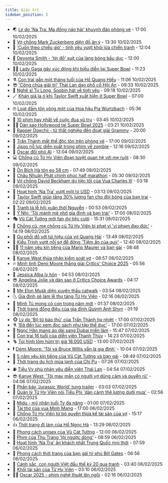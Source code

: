 ```yaml
---
title: Giải trí
sidebar_position: 5
---
```


<!-- vnexpress-giai-tri:START -->
- 🌏 [Lý do &#39;Na Tra: Ma đồng náo hải&#39; khuynh đảo phòng vé](https://vnexpress.net/ly-do-na-tra-ma-dong-nao-hai-khuynh-dao-phong-ve-4847620.html) - 17:00 10/02/2025
- 💫 [Vợ chồng Mark Zuckerberg diện đồ ăn ý](https://vnexpress.net/vo-chong-mark-zuckerberg-dien-do-an-y-4847702.html) - 13:30 10/02/2025
- 🌮 [&#39;Cuốn theo chiều gió&#39; - tình yêu vượt khói lửa chiến tranh](https://vnexpress.net/cuon-theo-chieu-gio-tinh-yeu-vuot-khoi-lua-chien-tranh-4847019.html) - 12:04 10/02/2025
- 🧠 [Devonta Smith - &#39;tín đồ&#39; suit của làng bóng bầu dục](https://vnexpress.net/devonta-smith-tin-do-suit-cua-lang-bong-bau-duc-4843986.html) - 12:00 10/02/2025
- 👨‍🏫 [Lady Gaga gây xúc động khi biểu diễn tại Super Bowl](https://vnexpress.net/lady-gaga-gay-xuc-dong-khi-bieu-dien-tai-super-bowl-4847625.html) - 11:23 10/02/2025
- ⚗️ [Con trai gần một tháng tuổi của Hồ Quang Hiếu](https://vnexpress.net/con-trai-gan-mot-thang-tuoi-cua-ho-quang-hieu-4847770.html) - 11:06 10/02/2025
- 😎 [&#39;Công chúa giải trí&#39; Thái Lan dạo phố cổ Hội An](https://vnexpress.net/cong-chua-giai-tri-thai-lan-dao-pho-co-hoi-an-4847830.html) - 09:33 10/02/2025
- 🫣 [Nghệ sĩ Tự Long, Soobin hát về tình yêu](https://vnexpress.net/nghe-si-tu-long-soobin-hat-ve-tinh-yeu-4847755.html) - 09:18 10/02/2025
- 🪄 [Khán giả la ó khi Taylor Swift xuất hiện ở Super Bowl](https://vnexpress.net/khan-gia-la-o-khi-taylor-swift-xuat-hien-o-super-bowl-4847672.html) - 07:00 10/02/2025
- 🤓 [Loạt đầm tôn vòng một của Hoa hậu Pia Wurtzbach](https://vnexpress.net/loat-dam-ton-vong-mot-cua-hoa-hau-pia-wurtzbach-4843531.html) - 05:36 10/02/2025
- 🫶 [10 phim hay nhất về cuộc đua vũ trụ](https://vnexpress.net/10-phim-hay-nhat-ve-cuoc-dua-vu-tru-4847444.html) - 03:45 10/02/2025
- 🧑‍🏫 [Dàn sao Hollywood tại Super Bowl 2025](https://vnexpress.net/dan-sao-hollywood-tai-super-bowl-2025-4847552.html) - 03:21 10/02/2025
- 🦄 [Rapper Doechii - từ thất nghiệp đến đoạt giải Grammy](https://vnexpress.net/rapper-doechii-tu-that-nghiep-den-doat-giai-grammy-4847412.html) - 20:00 09/02/2025
- 💫 [Trấn Thành mất thế độc tôn trên phòng vé](https://vnexpress.net/tran-thanh-mat-the-doc-ton-tren-phong-ve-4847506.html) - 17:00 09/02/2025
- 🎊 [Jisoo nỗ lực diễn xuất trong phim về zombie](https://vnexpress.net/jisoo-no-luc-dien-xuat-trong-phim-ve-zombie-4847367.html) - 12:16 09/02/2025
- 👹 [Oscar đối phó AI](https://vnexpress.net/oscar-doi-pho-ai-4847108.html) - 12:04 09/02/2025
- 💻 [Chồng cũ Từ Hy Viên đoạn tuyệt quan hệ với mẹ ruột](https://vnexpress.net/chong-cu-tu-hy-vien-doan-tuyet-quan-he-voi-me-ruot-4847441.html) - 08:30 09/02/2025
- 🤡 [Ôn Bích Hà tôn eo 58 cm](https://vnexpress.net/on-bich-ha-ton-eo-58-cm-4847393.html) - 07:49 09/02/2025
- 🥰 [Châu Nhuận Phát chinh phục half marathon](https://vnexpress.net/chau-nhuan-phat-chinh-phuc-half-marathon-4847401.html) - 05:30 09/02/2025
- 🚀 [Vợ chồng David Beckham dự tiệc tối của Vua Charles III](https://vnexpress.net/vo-chong-david-beckham-du-tiec-toi-cua-vua-charles-iii-4847350.html) - 03:18 09/02/2025
- 📝 [Hoạt hình &#39;Na Tra&#39; vượt một tỷ USD](https://vnexpress.net/hoat-hinh-na-tra-vuot-mot-ty-usd-4847335.html) - 03:13 09/02/2025
- 🐲 [Taylor Swift giúp tăng 30% lượng fan cho đội bóng của bạn trai](https://vnexpress.net/taylor-swift-giup-tang-30-luong-fan-cho-doi-bong-cua-ban-trai-4847340.html) - 02:22 09/02/2025
- 🎃 [Tranh tả lễ hội xuân thời Nguyễn](https://vnexpress.net/tranh-ta-le-hoi-xuan-thoi-nguyen-4846498.html) - 00:53 09/02/2025
- 🤠 [Ý Nhi: &#39;Tôi mạnh mẽ nhờ gia đình và bạn trai&#39;](https://vnexpress.net/y-nhi-toi-manh-me-nho-gia-dinh-va-ban-trai-4842122.html) - 17:00 08/02/2025
- 🎭 [Vũ Cát Tường mời fan dự tiệc cưới](https://vnexpress.net/vu-cat-tuong-moi-fan-du-tiec-cuoi-4847278.html) - 15:31 08/02/2025
- 🧰 [Chồng cũ, mẹ chồng cũ Từ Hy Viên bị phạt vì &#39;vi phạm đạo đức&#39;](https://vnexpress.net/chong-cu-me-chong-cu-tu-hy-vien-bi-phat-vi-vi-pham-dao-duc-4847281.html) - 14:19 08/02/2025
- 🦍 [Gu phối đồ với túi hiệu của vợ Quang Hải](https://vnexpress.net/gu-phoi-do-voi-tui-hieu-cua-vo-quang-hai-4846820.html) - 13:49 08/02/2025
- 🌝 [Kiều Trinh vượt nỗi sợ để đóng &#39;Tiệm ăn của quỷ&#39;](https://vnexpress.net/kieu-trinh-vuot-noi-so-de-dong-tiem-an-cua-quy-4847038.html) - 12:40 08/02/2025
- 🧑‍💻 [11 năm yêu kín tiếng của Mario Maurer và bạn gái](https://vnexpress.net/11-nam-yeu-kin-tieng-cua-mario-maurer-va-ban-gai-4843218.html) - 08:48 08/02/2025
- 🥸 [Kanye West thừa nhận kiểm soát vợ](https://vnexpress.net/kanye-west-thua-nhan-kiem-soat-vo-4847093.html) - 06:57 08/02/2025
- 🔥 [Minh tinh Demi Moore thắng giải Critics&#39; Choice 2025](https://vnexpress.net/minh-tinh-demi-moore-thang-giai-critics-choice-2025-4847143.html) - 05:56 08/02/2025
- 🐎 [Jessica Alba ly hôn](https://vnexpress.net/jessica-alba-ly-hon-4847169.html) - 04:53 08/02/2025
- 😎 [Angelina Jolie và dàn sao ở Critics Choice Awards](https://vnexpress.net/angelina-jolie-va-dan-sao-o-critics-choice-awards-4847122.html) - 04:17 08/02/2025
- 🦄 [Mẹ Elon Musk diện xuyên thấu catwalk](https://vnexpress.net/me-elon-musk-dien-xuyen-thau-catwalk-4847134.html) - 03:54 08/02/2025
- 🌜 [Gia đình sẽ làm lễ thụ táng Từ Hy Viên](https://vnexpress.net/gia-dinh-se-lam-le-thu-tang-tu-hy-vien-4847116.html) - 02:16 08/02/2025
- 🚦 [Minh Tú mong có con trong năm mới](https://vnexpress.net/minh-tu-mong-co-con-trong-nam-moi-4846472.html) - 01:37 08/02/2025
- 🧐 [Thời trang đồng điệu của gia đình Quỳnh Anh Shyn](https://vnexpress.net/thoi-trang-dong-dieu-cua-gia-dinh-quynh-anh-shyn-4846188.html) - 01:19 08/02/2025
- 🐵 [Lý do &#39;Bộ tứ báo thủ&#39; của Trấn Thành hạ nhiệt](https://vnexpress.net/ly-do-bo-tu-bao-thu-cua-tran-thanh-ha-nhiet-4845593.html) - 17:00 07/02/2025
- ⚗️ [&#39;Đã đến lúc xem đọc sách như tập thể dục&#39;](https://vnexpress.net/da-den-luc-xem-doc-sach-nhu-tap-the-duc-4846330.html) - 17:00 07/02/2025
- 👺 [Ngọc Hân mang áo dài sang Dubai triển lãm](https://vnexpress.net/ngoc-han-mang-ao-dai-sang-dubai-trien-lam-4846926.html) - 15:47 07/02/2025
- 🌊 [Con trai 16 tuổi của diễn viên Thanh Thúy](https://vnexpress.net/con-trai-16-tuoi-cua-dien-vien-thanh-thuy-4846766.html) - 14:23 07/02/2025
- 🪜 [Túi hình tôm hùm trị giá 18.000 USD](https://vnexpress.net/tui-hinh-tom-hum-tri-gia-18-000-usd-4846960.html) - 13:00 07/02/2025
- 🕴 [Demi Moore: &#39;Tôi và Bruce Willis vẫn là gia đình&#39;](https://vnexpress.net/demi-moore-toi-va-bruce-willis-van-la-gia-dinh-4846836.html) - 10:04 07/02/2025
- 💃 [5 năm yêu kín tiếng của Vũ Cát Tường và bạn gái](https://vnexpress.net/5-nam-yeu-kin-tieng-cua-vu-cat-tuong-va-ban-gai-4846370.html) - 08:49 07/02/2025
- 🦄 [Thời trang du lịch mùa lạnh của Chi Pu](https://vnexpress.net/thoi-trang-du-lich-mua-lanh-cua-chi-pu-4846432.html) - 07:26 07/02/2025
- ⛽️ [Tiểu Vy phủ nhận yêu diễn viên Thái Lan](https://vnexpress.net/tieu-vy-phu-nhan-yeu-dien-vien-thai-lan-4846346.html) - 04:54 07/02/2025
- 😎 [Kanye West: &#39;Tôi may mắn có người vợ dũng cảm và quyến rũ&#39;](https://vnexpress.net/kanye-west-toi-may-man-co-nguoi-vo-dung-cam-va-quyen-ru-4846737.html) - 04:06 07/02/2025
- 🌊 [Phần bảy &#39;Jurassic World&#39; tung trailer](https://vnexpress.net/phan-bay-jurassic-world-tung-trailer-4846475.html) - 03:03 07/02/2025
- 🐲 [Quản lý Từ Hy Viên nói Tiểu Phi &#39;dàn cảnh thê lương dưới mưa&#39;](https://vnexpress.net/quan-ly-tu-hy-vien-noi-tieu-phi-dan-canh-the-luong-duoi-mua-4846701.html) - 02:56 07/02/2025
- 💂 [Midu - mỹ nhân tuổi Tỵ đa năng](https://vnexpress.net/midu-my-nhan-tuoi-ty-da-nang-4845599.html) - 01:00 07/02/2025
- 🙉 [Tài thơ của vua Minh Mạng](https://vnexpress.net/tai-tho-cua-vua-minh-mang-4845171.html) - 17:00 06/02/2025
- 💪 [Chồng Từ Hy Viên từ bỏ quyền thừa kế tài sản của vợ](https://vnexpress.net/chong-tu-hy-vien-tu-bo-quyen-thua-ke-tai-san-cua-vo-4846635.html) - 15:17 06/02/2025
- 👍 [Thời trang đi làm của Hồ Ngọc Hà](https://vnexpress.net/thoi-trang-di-lam-cua-ho-ngoc-ha-4845573.html) - 13:29 06/02/2025
- 💪 [Phong cách unisex của Vũ Cát Tường](https://vnexpress.net/phong-cach-unisex-cua-vu-cat-tuong-4846458.html) - 12:00 06/02/2025
- 💄 [Phim của Thu Trang &#39;lội ngược dòng&#39;](https://vnexpress.net/phim-cua-thu-trang-loi-nguoc-dong-4846503.html) - 08:59 06/02/2025
- 🦩 [Hoạt hình &#39;Na Tra&#39; ăn khách nhất Trung Quốc mọi thời](https://vnexpress.net/hoat-hinh-na-tra-an-khach-nhat-trung-quoc-moi-thoi-4846496.html) - 07:59 06/02/2025
- 🥸 [Phong cách thời trang của bạn gái tỷ phú Bill Gates](https://vnexpress.net/phong-cach-thoi-trang-cua-ban-gai-ty-phu-bill-gates-4845996.html) - 06:56 06/02/2025
- 🧰 [Cảnh sắc, con người Việt đầu thế kỷ 20 qua tranh](https://vnexpress.net/canh-sac-con-nguoi-viet-dau-the-ky-20-qua-tranh-4845633.html) - 03:40 06/02/2025
- 💼 [Khối tài sản của Từ Hy Viên](https://vnexpress.net/khoi-tai-san-cua-tu-hy-vien-4846324.html) - 03:10 06/02/2025
- 🧑‍💻 [Oscar 2025 - phim nghệ thuật lên ngôi](https://vnexpress.net/oscar-2025-phim-nghe-thuat-len-ngoi-4842820.html) - 02:16 06/02/2025<!-- vnexpress-giai-tri:END -->
